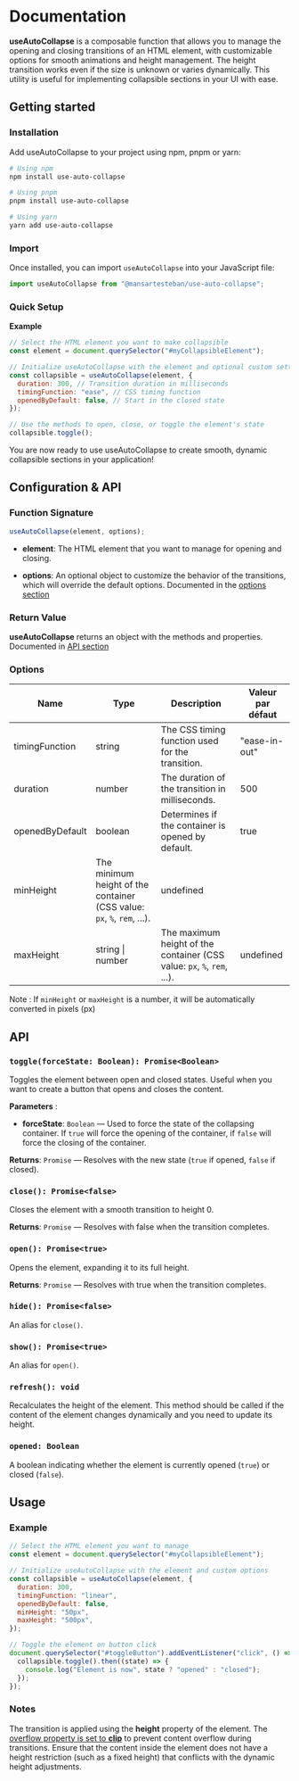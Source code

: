 # Documentation

**useAutoCollapse** is a composable function that allows you to manage the opening and closing transitions of an HTML element, with customizable options for smooth animations and height management. The height transition works even if the size is unknown or varies dynamically. This utility is useful for implementing collapsible sections in your UI with ease.

## Getting started

### Installation

Add useAutoCollapse to your project using npm, pnpm or yarn:

```bash
# Using npm
npm install use-auto-collapse

# Using pnpm
pnpm install use-auto-collapse

# Using yarn
yarn add use-auto-collapse
```

### Import

Once installed, you can import `useAutoCollapse` into your JavaScript file:

```javascript
import useAutoCollapse from "@mansartesteban/use-auto-collapse";
```

### Quick Setup

**Example**

```javascript
// Select the HTML element you want to make collapsible
const element = document.querySelector("#myCollapsibleElement");

// Initialize useAutoCollapse with the element and optional custom settings
const collapsible = useAutoCollapse(element, {
  duration: 300, // Transition duration in milliseconds
  timingFunction: "ease", // CSS timing function
  openedByDefault: false, // Start in the closed state
});

// Use the methods to open, close, or toggle the element's state
collapsible.toggle();
```

You are now ready to use useAutoCollapse to create smooth, dynamic collapsible sections in your application!

## Configuration & API

### Function Signature

```javascript
useAutoCollapse(element, options);
```

- **element**: The HTML element that you want to manage for opening and closing.

- **options**: An optional object to customize the behavior of the transitions, which will override the default options. Documented in the [options section](#options)

### Return Value

**useAutoCollapse** returns an object with the methods and properties. Documented in [API section](#api)

### Options

| Name            | Type                                                                    | Description                                                             | Valeur par défaut |
| --------------- | ----------------------------------------------------------------------- | ----------------------------------------------------------------------- | ----------------- |
| timingFunction  | string                                                                  | The CSS timing function used for the transition.                        | "ease-in-out"     |
| duration        | number                                                                  | The duration of the transition in milliseconds.                         | 500               |
| openedByDefault | boolean                                                                 | Determines if the container is opened by default.                       | true              |
| minHeight       | The minimum height of the container (CSS value: `px`, `%`, `rem`, ...). | undefined                                                               |
| maxHeight       | string \| number                                                        | The maximum height of the container (CSS value: `px`, `%`, `rem`, ...). | undefined         |

Note : If `minHeight` or `maxHeight` is a number, it will be automatically converted in pixels (px)

## API

### `toggle(forceState: Boolean): Promise<Boolean>`

Toggles the element between open and closed states. Useful when you want to create a button that opens and closes the content.

**Parameters** :

- **forceState**: `Boolean` — Used to force the state of the collapsing container. If `true` will force the opening of the container, if `false` will force the closing of the container.

**Returns**: `Promise` — Resolves with the new state (`true` if opened, `false` if closed).

### `close(): Promise<false>`

Closes the element with a smooth transition to height 0.

**Returns**: `Promise` — Resolves with false when the transition completes.

### `open(): Promise<true>`

Opens the element, expanding it to its full height.

**Returns**: `Promise` — Resolves with true when the transition completes.

### `hide(): Promise<false>`

An alias for `close()`.

### `show(): Promise<true>`

An alias for `open()`.

### `refresh(): void`

Recalculates the height of the element. This method should be called if the content of the element changes dynamically and you need to update its height.

### `opened: Boolean`

A boolean indicating whether the element is currently opened (`true`) or closed (`false`).

## Usage

### Example

```javascript
// Select the HTML element you want to manage
const element = document.querySelector("#myCollapsibleElement");

// Initialize useAutoCollapse with the element and custom options
const collapsible = useAutoCollapse(element, {
  duration: 300,
  timingFunction: "linear",
  openedByDefault: false,
  minHeight: "50px",
  maxHeight: "500px",
});

// Toggle the element on button click
document.querySelector("#toggleButton").addEventListener("click", () => {
  collapsible.toggle().then((state) => {
    console.log("Element is now", state ? "opened" : "closed");
  });
});
```

### Notes

The transition is applied using the **height** property of the element.
The [overflow property is set to **clip**](https://web.dev/learn/css/overflow?hl=fr#values) to prevent content overflow during transitions.
Ensure that the content inside the element does not have a height restriction (such as a fixed height) that conflicts with the dynamic height adjustments.
